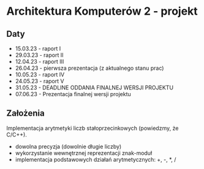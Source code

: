 # Architektura Komputerów 2 - projekt

## Daty
* 15.03.23 - raport I
* 29.03.23 - raport II
* 12.04.23 - raport III
* 26.04.23 - pierwsza prezentacja (z aktualnego stanu prac)
* 10.05.23 - raport IV
* 24.05.23 - raport V
* 31.05.23 - DEADLINE ODDANIA FINALNEJ WERSJI PROJEKTU
* 07.06.23 - Prezentacja finalnej wersji projektu

## Założenia
Implementacja arytmetyki liczb stałoprzecinkowych (powiedzmy, że C/C++).
* dowolna precyzja (dowolnie długie liczby)
* wykorzystanie wewnętrznej reprezentacji znak-moduł
* implementacja podstawowych działań arytmetycznych: +, -, *, /